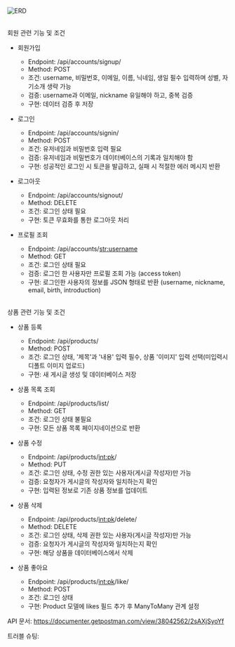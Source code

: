 ![ERD](https://github.com/user-attachments/assets/f770eb89-eb21-4e23-93ed-cd71fcf28497)

<br>
회원 관련 기능 및 조건

* 회원가입
    * Endpoint: /api/accounts/signup/
    * Method: POST
    * 조건: username, 비밀번호, 이메일, 이름, 닉네임, 생일 필수 입력하며 성별, 자기소개 생략 가능
    * 검증: username과 이메일, nickname 유일해야 하고, 중복 검증
    * 구현: 데이터 검증 후 저장

* 로그인
    * Endpoint: /api/accounts/signin/
    * Method: POST
    * 조건: 유저네임과 비밀번호 입력 필요
    * 검증: 유저네임과 비밀번호가 데이터베이스의 기록과 일치해야 함
    * 구현: 성공적인 로그인 시 토큰을 발급하고, 실패 시 적절한 에러 메시지 반환

* 로그아웃
    * Endpoint: /api/accounts/signout/
    * Method: DELETE
    * 조건: 로그인 상태 필요
    * 구현: 토큰 무효화를 통한 로그아웃 처리

* 프로필 조회
    * Endpoint: /api/accounts/<str:username>
    * Method: GET
    * 조건: 로그인 상태 필요
    * 검증: 로그인 한 사용자만 프로필 조회 가능 (access token)
    * 구현: 로그인한 사용자의 정보를 JSON 형태로 반환 (username, nickname, email, birth, introduction)

<br>
상품 관련 기능 및 조건

* 상품 등록
    * Endpoint: /api/products/
    * Method: POST
    * 조건: 로그인 상태, '제목'과 '내용' 입력 필수, 상품 '이미지' 입력 선택(미입력시 디폴트 이미지 업로드)
    * 구현: 새 게시글 생성 및 데이터베이스 저장

* 상품 목록 조회
    * Endpoint: /api/products/list/
    * Method: GET
    * 조건: 로그인 상태 불필요
    * 구현: 모든 상품 목록 페이지네이션으로 반환

* 상품 수정
    * Endpoint: /api/products/<int:pk>/
    * Method: PUT
    * 조건: 로그인 상태, 수정 권한 있는 사용자(게시글 작성자)만 가능
    * 검증: 요청자가 게시글의 작성자와 일치하는지 확인
    * 구현: 입력된 정보로 기존 상품 정보를 업데이트

* 상품 삭제
    * Endpoint: /api/products/<int:pk>/delete/
    * Method: DELETE
    * 조건: 로그인 상태, 삭제 권한 있는 사용자(게시글 작성자)만 가능
    * 검증: 요청자가 게시글의 작성자와 일치하는지 확인
    * 구현: 해당 상품을 데이터베이스에서 삭제

* 상품 좋아요
    * Endpoint: /api/products/<int:pk>/like/
    * Method: POST
    * 조건: 로그인 상태
    * 구현: Product 모델에 likes 필드 추가 후 ManyToMany 관계 설정
 

API 문서: https://documenter.getpostman.com/view/38042562/2sAXjSyoYf

트러블 슈팅: 